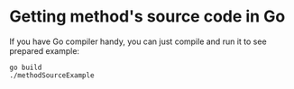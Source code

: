 # Getting method's source code in Go

If you have Go compiler handy, you can just compile and run it to see prepared example:

```
go build
./methodSourceExample
```
